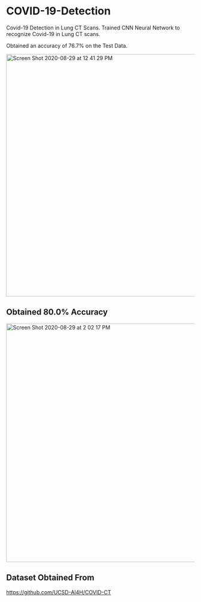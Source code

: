 # COVID-19-Detection
Covid-19 Detection in Lung CT Scans.
Trained CNN Neural Network to recognize Covid-19 in Lung CT scans.

Obtained an accuracy of 76.7% on the Test Data.

<img width="646" alt="Screen Shot 2020-08-29 at 12 41 29 PM" src="https://user-images.githubusercontent.com/37857112/91641832-f6cacf80-e9f4-11ea-9c7e-18bdf3942350.png">

## Obtained 80.0% Accuracy
<img width="636" alt="Screen Shot 2020-08-29 at 2 02 17 PM" src="https://user-images.githubusercontent.com/37857112/91643333-537fb780-ea00-11ea-91b8-189468bcbecf.png">


## Dataset Obtained From
https://github.com/UCSD-AI4H/COVID-CT
